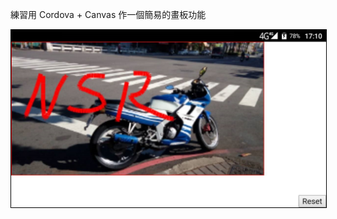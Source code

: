 練習用 Cordova + Canvas 作一個簡易的畫板功能

<img src="screenshot/2018-11-06.jpg" border="1" style="border:1px solid #000;">